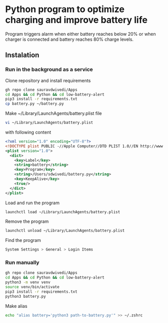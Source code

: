 # Python program to optimize charging and improve battery life

Program triggers alarm when either battery reaches below 20% or when charger is connected and battery reaches 80% charge levels.

## Instalation

### Run in the background as a service

Clone repository and install requirements

```bash
gh repo clone sauravdwivedi/Apps
cd Apps && cd Python && cd low-battery-alert
pip3 install -r requirements.txt
cp battery.py ~/battery.py
```

Make ~/Library/LaunchAgents/battery.plist file

```bash
vi ~/Library/LaunchAgents/battery.plist
```

with following content

```xml
<?xml version="1.0" encoding="UTF-8"?>
<!DOCTYPE plist PUBLIC -//Apple Computer//DTD PLIST 1.0//EN http://www.apple.com/DTDs/PropertyList-1.0.dtd >
<plist version="1.0">
  <dict>
    <key>Label</key>
    <string>battery</string>
    <key>Program</key>
    <string>/Users/sdwivedi/battery.py</string>
    <key>KeepAlive</key>
    <true/>
  </dict>
</plist>
```

Load and run the program

```bash
launchctl load ~/Library/LaunchAgents/battery.plist
```

Remove the program 

```bash
launchctl unload ~/Library/LaunchAgents/battery.plist
```

Find the program

```bash
System Settings > General > Login Items
```

### Run manually

```bash
gh repo clone sauravdwivedi/Apps
cd Apps && cd Python && cd low-battery-alert
python3 -m venv venv 
source venv/bin/activate
pip3 install -r requirements.txt
python3 battery.py
```

Make alias

```bash
echo "alias battery='python3 path-to-battery.py'" >> ~/.zshrc
```